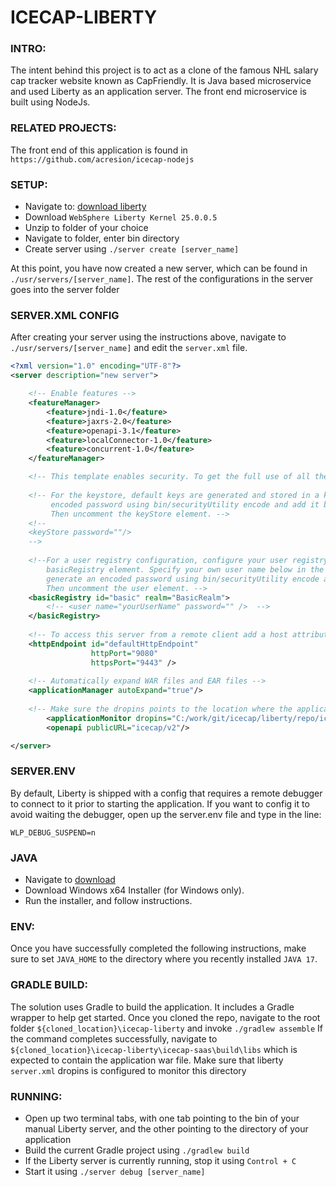 # ICECAP-LIBERTY

### INTRO:

The intent behind this project is to act as a clone of the famous NHL salary cap tracker website known as CapFriendly. It is Java based microservice and used Liberty as an application server. The front end microservice is built using NodeJs.

### RELATED PROJECTS:

The front end of this application is found in `https://github.com/acresion/icecap-nodejs`

### SETUP:

- Navigate to: [download liberty ](https://www.ibm.com/support/pages/websphere-liberty-developers)
- Download `WebSphere Liberty Kernel 25.0.0.5`
- Unzip to folder of your choice
- Navigate to folder, enter bin directory
- Create server using `./server create [server_name]`

At this point, you have now created a new server, which can be found in `./usr/servers/[server_name]`. The rest of the configurations in the server goes into the server folder

### SERVER.XML CONFIG

After creating your server using the instructions above, navigate to `./usr/servers/[server_name]` and edit the `server.xml` file.

```xml
<?xml version="1.0" encoding="UTF-8"?>
<server description="new server">

    <!-- Enable features -->
    <featureManager>
        <feature>jndi-1.0</feature>
		<feature>jaxrs-2.0</feature>
		<feature>openapi-3.1</feature>
		<feature>localConnector-1.0</feature>
		<feature>concurrent-1.0</feature>
    </featureManager>

    <!-- This template enables security. To get the full use of all the capabilities, a keystore and user registry are required. -->
    
    <!-- For the keystore, default keys are generated and stored in a keystore. To provide the keystore password, generate an 
         encoded password using bin/securityUtility encode and add it below in the password attribute of the keyStore element. 
         Then uncomment the keyStore element. -->
    <!--
    <keyStore password=""/> 
    -->
    
    <!--For a user registry configuration, configure your user registry. For example, configure a basic user registry using the
        basicRegistry element. Specify your own user name below in the name attribute of the user element. For the password, 
        generate an encoded password using bin/securityUtility encode and add it in the password attribute of the user element. 
        Then uncomment the user element. -->
    <basicRegistry id="basic" realm="BasicRealm"> 
        <!-- <user name="yourUserName" password="" />  --> 
    </basicRegistry>
    
    <!-- To access this server from a remote client add a host attribute to the following element, e.g. host="*" -->
    <httpEndpoint id="defaultHttpEndpoint"
                  httpPort="9080"
                  httpsPort="9443" />
                  
    <!-- Automatically expand WAR files and EAR files -->
    <applicationManager autoExpand="true"/>
	
	<!-- Make sure the dropins points to the location where the application war is rebuilt -->
		<applicationMonitor dropins="C:/work/git/icecap/liberty/repo/icecap-liberty/icecap-saas/build/libs" updateTrigger="mbean"/>
		<openapi publicURL="icecap/v2"/>

</server>

```

### SERVER.ENV

By default, Liberty is shipped with a config that requires a remote debugger to connect to it prior to starting the application. If you want to config it to avoid waiting the debugger, open up the server.env file and type in the line:

```properties
WLP_DEBUG_SUSPEND=n
```


### JAVA

- Navigate to [download](https://www.oracle.com/java/technologies/javase/jdk17-archive-downloads.html)
- Download Windows x64 Installer (for Windows only).
- Run the installer, and follow instructions.

### ENV:

Once you have successfully completed the following instructions, make sure to set `JAVA_HOME` to the directory where you recently installed `JAVA 17`. 

### GRADLE BUILD:

The solution uses Gradle to build the application. It includes a Gradle wrapper to help get started. Once you cloned the repo, navigate to the root folder `${cloned_location}\icecap-liberty` and invoke `./gradlew assemble` If the command completes  successfully, navigate to `${cloned_location}\icecap-liberty\icecap-saas\build\libs` which is expected to contain the application war file. Make sure that liberty `server.xml` dropins is configured to monitor this directory 

### RUNNING:

- Open up two terminal tabs, with one tab pointing to the bin of your manual Liberty server, and the other pointing to the directory of your application
- Build the current Gradle project using `./gradlew build`
- If the Liberty server is currently running, stop it using `Control + C`
- Start it using `./server debug [server_name]`





